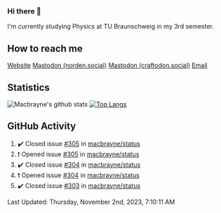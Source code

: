 ### Hi there 👋
I'm currently studying Physics at TU Braunschweig in my 3rd semester.

## How to reach me
[Website](https://florentin-schleuss.de)
<a rel="me" href="https://norden.social/@florentin">Mastodon (norden.social)</a>
<a rel="me" href="https://craftodon.social/@frodolon">Mastodon (craftodon.social)</a>
[Email](mailto:hello@macbrayne.de)

## Statistics
![Macbrayne's github stats](https://github-readme-stats.vercel.app/api?username=macbrayne&count_private=true&show_icons=true&hide_rank=true&custom_title=macbrayne's%20GitHub%20Stats)
[![Top Langs](https://github-readme-stats.vercel.app/api/top-langs/?username=macbrayne&exclude_repo=liftron&layout=compact)](https://github.com/anuraghazra/github-readme-stats)
## GitHub Activity

<!--RECENT_ACTIVITY:start-->
1. ✔️ Closed issue [#305](https://github.com/macbrayne/status/issues/305) in [macbrayne/status](https://github.com/macbrayne/status)
2. ❗️ Opened issue [#305](https://github.com/macbrayne/status/issues/305) in [macbrayne/status](https://github.com/macbrayne/status)
3. ✔️ Closed issue [#304](https://github.com/macbrayne/status/issues/304) in [macbrayne/status](https://github.com/macbrayne/status)
4. ❗️ Opened issue [#304](https://github.com/macbrayne/status/issues/304) in [macbrayne/status](https://github.com/macbrayne/status)
5. ✔️ Closed issue [#303](https://github.com/macbrayne/status/issues/303) in [macbrayne/status](https://github.com/macbrayne/status)
<!--RECENT_ACTIVITY:end-->

<!--RECENT_ACTIVITY:last_update-->
Last Updated: Thursday, November 2nd, 2023, 7:10:11 AM
<!--RECENT_ACTIVITY:last_update_end-->


<!--
**macbrayne/macbrayne** is a ✨ _special_ ✨ repository because its `README.md` (this file) appears on your GitHub profile.

Here are some ideas to get you started:

- 🔭 I’m currently working on ...
- 🌱 I’m currently learning ...
- 👯 I’m looking to collaborate on ...
- 🤔 I’m looking for help with ...
- 💬 Ask me about ...
- 📫 How to reach me: ...
- 😄 Pronouns: ...
- ⚡ Fun fact: ...
-->
